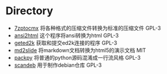 # Directory

* [7zptocmx](7zptocmx) 将各种格式的压缩文件转换为标准的压缩文件 GPL-3
* [ansi2html](ansi2html) 这个程序将ansi转换为html GPL-3
* [geted2k](geted2k) 获取和提交ed2k连接的程序 GPL-3
* [md2slide](md2slide) 将markdown文档转换为html5的演示文档 MIT
* [packpy](packpy) 将普通的python源码混淆成一行流风格 GPL-3
* [scandeb](scandeb) 用于制作debian仓库 GPL-3
